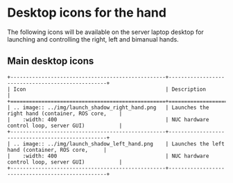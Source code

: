 # Desktop icons for the hand

The following icons will be available on the server laptop desktop for launching and controlling the right, left and bimanual hands.

## Main desktop icons

```eval_rst
+--------------------------------------------------+--------------------------------------------------+
| Icon                                             | Description                                      | 
+==================================================+==================================================+
| .. image:: ../img/launch_shadow_right_hand.png   | Launches the right hand (container, ROS core,    |
|    :width: 400                                   | NUC hardware control loop, server GUI)           |
+--------------------------------------------------+--------------------------------------------------+
| .. image:: ../img/launch_shadow_left_hand.png    | Launches the left hand (container, ROS core,     |
|    :width: 400                                   | NUC hardware control loop, server GUI)           |
+--------------------------------------------------+--------------------------------------------------+

```
